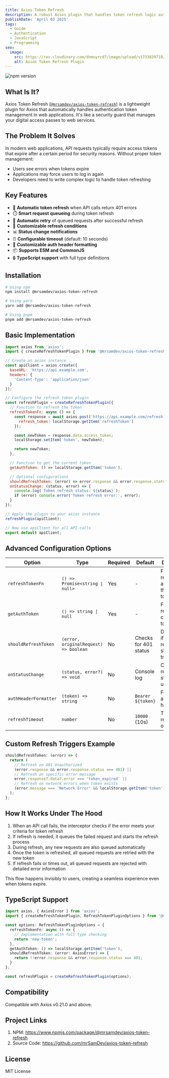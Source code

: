```yaml
---
title: Axios Token Refresh
description: A robust Axios plugin that handles token refresh logic automatically when API calls fail due to authentication issues.
publishDate: 'April 03 2025'
tags:
  - Guide
  - Authentication
  - JavaScript
  - Programming
seo:
  image:
    src: https://res.cloudinary.com/dnmuyrcd7/image/upload/v1733839719/Blog/canvas.png
    alt: Axios Token Refresh Plugin
---
```


![npm version](https://img.shields.io/npm/v/@mrsamdev/axios-token-refresh.svg)

## What Is It?

Axios Token Refresh [(`@mrsamdev/axios-token-refresh`)](https://www.npmjs.com/package/@mrsamdev/axios-token-refresh) is a lightweight plugin for Axios that automatically handles authentication token management in web applications. It's like a security guard that manages your digital access passes to web services.

## The Problem It Solves

In modern web applications, API requests typically require access tokens that expire after a certain period for security reasons. Without proper token management:

- Users see errors when tokens expire
- Applications may force users to log in again
- Developers need to write complex logic to handle token refreshing

## Key Features

- 🔄 **Automatic token refresh** when API calls return 401 errors
- ⏱️ **Smart request queueing** during token refresh
- 🔁 **Automatic retry** of queued requests after successful refresh
- 🔧 **Customizable refresh conditions**
- 📊 **Status change notifications**
- ⏰ **Configurable timeout** (default: 10 seconds)
- 🔑 **Customizable auth header formatting**
- 📦 **Supports ESM and CommonJS**
- 🔒 **TypeScript support** with full type definitions

## Installation

```bash
# Using npm
npm install @mrsamdev/axios-token-refresh

# Using yarn
yarn add @mrsamdev/axios-token-refresh

# Using pnpm
pnpm add @mrsamdev/axios-token-refresh
```

## Basic Implementation

```javascript
import axios from 'axios';
import { createRefreshTokenPlugin } from '@mrsamdev/axios-token-refresh';

// Create an axios instance
const apiClient = axios.create({
  baseURL: 'https://api.example.com',
  headers: {
    'Content-Type': 'application/json'
  }
});

// Configure the refresh token plugin
const refreshPlugin = createRefreshTokenPlugin({
  // Function to refresh the token
  refreshTokenFn: async () => {
    const response = await axios.post('https://api.example.com/refresh-token', {
      refresh_token: localStorage.getItem('refreshToken')
    });

    const newToken = response.data.access_token;
    localStorage.setItem('token', newToken);

    return newToken;
  },

  // Function to get the current token
  getAuthToken: () => localStorage.getItem('token'),

  // Optional configurations
  shouldRefreshToken: (error) => error.response && error.response.status === 401,
  onStatusChange: (status, error) => {
    console.log(`Token refresh status: ${status}`);
    if (error) console.error('Token refresh error:', error);
  }
});

// Apply the plugin to your axios instance
refreshPlugin(apiClient);

// Now use apiClient for all API calls
export default apiClient;
```

## Advanced Configuration Options

| Option                | Type                                  | Required | Default               | Description                                       |
| --------------------- | ------------------------------------- | -------- | --------------------- | ------------------------------------------------- |
| `refreshTokenFn`      | `() => Promise<string \| null>`       | Yes      | -                     | Function that refreshes and returns the new token |
| `getAuthToken`        | `() => string \| null`                | Yes      | -                     | Function that returns the current auth token      |
| `shouldRefreshToken`  | `(error, originalRequest) => boolean` | No       | Checks for 401 status | Determines if token refresh should be triggered   |
| `onStatusChange`      | `(status, error?) => void`            | No       | Console log           | Callback for refresh status updates               |
| `authHeaderFormatter` | `(token) => string`                   | No       | `Bearer ${token}`     | Formats the authorization header                  |
| `refreshTimeout`      | `number`                              | No       | `10000` (10s)         | Timeout for refresh operations                    |

## Custom Refresh Triggers Example

```javascript
shouldRefreshToken: (error) => {
  return (
    // Refresh on 401 Unauthorized
    (error.response && error.response.status === 401) ||
    // Refresh on specific error message
    error.response?.data?.error === 'token_expired' ||
    // Refresh on network errors when token exists
    (error.message === 'Network Error' && localStorage.getItem('token'))
  );
};
```

## How It Works Under The Hood

1. When an API call fails, the interceptor checks if the error meets your criteria for token refresh
2. If refresh is needed, it queues the failed request and starts the refresh process
3. During refresh, any new requests are also queued automatically
4. Once the token is refreshed, all queued requests are retried with the new token
5. If refresh fails or times out, all queued requests are rejected with detailed error information

This flow happens invisibly to users, creating a seamless experience even when tokens expire.

## TypeScript Support

```typescript
import axios, { AxiosError } from 'axios';
import { createRefreshTokenPlugin, RefreshTokenPluginOptions } from '@mrsamdev/axios-token-refresh';

const options: RefreshTokenPluginOptions = {
  refreshTokenFn: async () => {
    // Implementation with full type checking
    return 'new-token';
  },
  getAuthToken: () => localStorage.getItem('token'),
  shouldRefreshToken: (error: AxiosError) => {
    return !!error.response && error.response.status === 401;
  }
};

const refreshPlugin = createRefreshTokenPlugin(options);
```

## Compatibility

Compatible with Axios v0.21.0 and above.

## Project Links

1. NPM: https://www.npmjs.com/package/@mrsamdev/axios-token-refresh
2. Source Code: https://github.com/mrSamDev/axios-token-refresh

## License

MIT License

